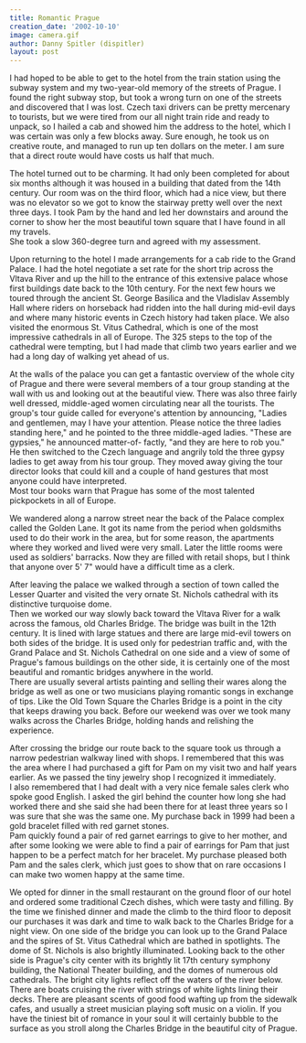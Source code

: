 ```yaml
---
title: Romantic Prague
creation_date: '2002-10-10'
image: camera.gif
author: Danny Spitler (dispitler)
layout: post
---
```


I had hoped to be able to get to the hotel from the train 
station using the subway system and my two-year-old memory 
of the streets of Prague.  I found the right subway stop, 
but took a wrong turn on one of the streets and discovered 
that I was lost.  Czech taxi drivers can be pretty 
mercenary to tourists, but we were tired from our all night 
train ride and ready to unpack, so I hailed a cab and 
showed him the address to the hotel, which I was certain 
was only a few blocks away.  Sure enough, he took us on 
creative route, and managed to run up ten dollars on the 
meter.  I am sure that a direct route would have costs us 
half that much.  

The hotel turned out to be charming.  It had only been 
completed for about six months although it was housed in a 
building that dated from the 14th century. Our room was on 
the third floor, which had a nice view, but there was no 
elevator so we got to know the stairway pretty well over 
the next three days.  I took Pam by the hand and led her 
downstairs and around the corner to show her the most 
beautiful town square that I have found in all my travels.  
She took a slow 360-degree turn and agreed with my 
assessment. 

Upon returning to the hotel I made arrangements for a cab 
ride to the Grand Palace.  I had the hotel negotiate a set 
rate for the short trip across the Vltava River and up the 
hill to the entrance of this extensive palace whose first 
buildings date back to the 10th century.  For the next few 
hours we toured through the ancient St. George Basilica and 
the Vladislav Assembly Hall where riders on horseback had 
ridden into the hall during mid-evil days and where many 
historic events in Czech history had taken place.  We also 
visited the enormous St. Vitus Cathedral, which is one of 
the most impressive cathedrals in all of Europe.  The 325 
steps to the top of the cathedral were tempting, but I had 
made that climb two years earlier and we had a long day of 
walking yet ahead of us. 

At the walls of the palace you can get a fantastic overview 
of the whole city of Prague and there were several members 
of a tour group standing at the wall with us and looking 
out at the beautiful view.  There was also three fairly 
well dressed, middle-aged women circulating near all the 
tourists.  The group's tour guide called for everyone's 
attention by announcing, "Ladies and gentlemen, may I have 
your attention.  Please notice the three ladies standing 
here," and he pointed to the three middle-aged 
ladies.  "These are gypsies," he announced matter-of-
factly, "and they are here to rob you."  He then switched 
to the Czech language and angrily told the three gypsy 
ladies to get away from his tour group.  They moved away 
giving the tour director looks that could kill and a couple 
of hand gestures that most anyone could have interpreted.   
Most tour books warn that Prague has some of the most 
talented pickpockets in all of Europe. 

We wandered along a narrow street near the back of the 
Palace complex called the Golden Lane.  It got its name 
from the period when goldsmiths used to do their work in 
the area, but for some reason, the apartments where they 
worked and lived were very small.  Later the little rooms 
were used as soldiers' barracks.  Now they are filled with 
retail shops, but I think that anyone over 5' 7" would have 
a difficult time as a clerk.  

After leaving the palace we walked through a section of 
town called the Lesser Quarter and visited the very ornate 
St. Nichols cathedral with its distinctive turquoise dome.  
Then we worked our way slowly back toward the Vltava River 
for a walk across the famous, old Charles Bridge.  The 
bridge was built in the 12th century.  It is lined with 
large statues and there are large mid-evil towers on both 
sides of the bridge.  It is used only for pedestrian 
traffic and, with the Grand Palace and St. Nichols 
Cathedral on one side and a view of some of Prague's famous 
buildings on the other side, it is certainly one of the 
most beautiful and romantic bridges anywhere in the world.  
There are usually several artists painting and selling 
their wares along the bridge as well as one or two 
musicians playing romantic songs in exchange of tips.  Like 
the Old Town Square the Charles Bridge is a point in the 
city that keeps drawing you back.  Before our weekend was 
over we took many walks across the Charles Bridge, holding 
hands and relishing the experience.  

After crossing the bridge our route back to the square took 
us through a narrow pedestrian walkway lined with shops.  I 
remembered that this was the area where I had purchased a 
gift for Pam on my visit two and half years earlier.  As we 
passed the tiny jewelry shop I recognized it immediately.  
I also remembered that I had dealt with a very nice female 
sales clerk who spoke good English.  I asked the girl 
behind the counter how long she had worked there and she 
said she had been there for at least three years so I was 
sure that she was the same one.  My purchase back in 1999 
had been a gold bracelet filled with red garnet stones.  
Pam quickly found a pair of red garnet earrings to give to 
her mother, and after some looking we were able to find a 
pair of earrings for Pam that just happen to be a perfect 
match for her bracelet.  My purchase pleased both Pam and 
the sales clerk, which just goes to show that on rare 
occasions I can make two women happy at the same time.  

We opted for dinner in the small restaurant on the ground 
floor of our hotel and ordered some traditional Czech 
dishes, which were tasty and filling.  By the time we 
finished dinner and made the climb to the third floor to 
deposit our purchases it was dark and time to walk back to 
the Charles Bridge for a night view.  On one side of the 
bridge you can look up to the Grand Palace and the spires 
of St. Vitus Cathedral which are bathed in spotlights.  The 
dome of St. Nichols is also brightly illuminated.  Looking 
back to the other side is Prague's city center with its 
brightly lit 17th century symphony building, the National 
Theater building, and the domes of numerous old 
cathedrals.  The bright city lights reflect off the waters 
of the river below.  There are boats cruising the river 
with strings of white lights lining their decks.  There are 
pleasant scents of good food wafting up from the sidewalk 
cafes, and usually a street musician playing soft music on 
a violin.  If you have the tiniest bit of romance in your 
soul it will certainly bubble to the surface as you stroll 
along the Charles Bridge in the beautiful city of 
Prague.    


